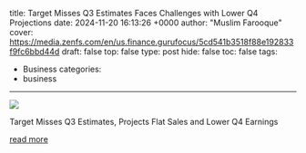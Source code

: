 title: Target Misses Q3 Estimates Faces Challenges with Lower Q4 Projections
date: 2024-11-20 16:13:26 +0000
author: "Muslim Farooque"
cover: https://media.zenfs.com/en/us.finance.gurufocus/5cd541b3518f88e192833f9fc6bbd44d
draft: false
top: false
type: post
hide: false
toc: false
tags:
  - Business
categories:
  - business
---

![](https://media.zenfs.com/en/us.finance.gurufocus/5cd541b3518f88e192833f9fc6bbd44d)

Target Misses Q3 Estimates, Projects Flat Sales and Lower Q4 Earnings

[read more](https://finance.yahoo.com/news/target-misses-q3-estimates-faces-161326881.html)
